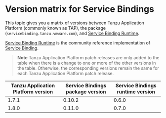 # Version matrix for Service Bindings

This topic gives you a matrix of versions between Tanzu Application Platform (commonly known as TAP),
the package (`servicebinding.tanzu.vmware.com`), and
[Service Binding Runtime](https://github.com/servicebinding/runtime/).

[Service Binding Runtime](https://github.com/servicebinding/runtime/) is the community reference
implementation of [Service Binding](https://servicebinding.io/).

> **Note** Tanzu Application Platform patch releases are only added to the table when there
> is a change to one or more of the other versions in the table. Otherwise, the corresponding
> versions remain the same for each Tanzu Application Platform patch release.

<table>
  <thead>
    <tr>
        <th>Tanzu Application Platform version</th>
        <th>Service Bindings package version</th>
        <th>Service Bindings runtime version</th>
    </tr>
  </thead>
  <tbody>
    <tr>
        <td>1.7.1</td>
        <td>0.10.2</td>
        <td>0.6.0</td>
    </tr>
    <tr>
        <td>1.8.0</td>
        <td>0.11.0</td>
        <td>0.7.0</td>
    </tr>
  </tbody>
</table>
